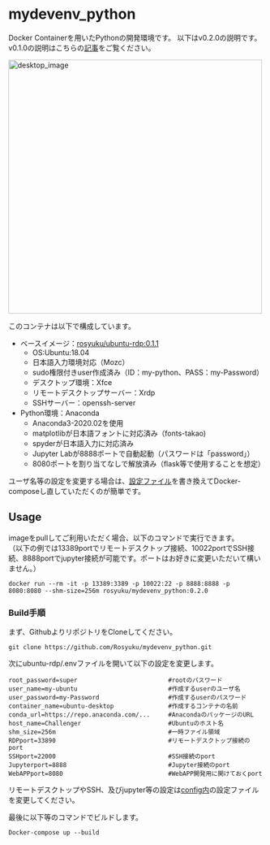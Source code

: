 # mydevenv_python
Docker Containerを用いたPythonの開発環境です。
以下はv0.2.0の説明です。v0.1.0の説明はこちらの[記事](https://own-search-and-study.xyz/2020/04/02/docker-python-develop-environment/)をご覧ください。

<img src="https://user-images.githubusercontent.com/25416202/80987114-8a87f700-8e6c-11ea-83a3-4dce4cb79bda.PNG" alt="desktop_image" width="500"/>

このコンテナは以下で構成しています。  
- ベースイメージ：[rosyuku/ubuntu-rdp:0.1.1](https://hub.docker.com/r/rosyuku/ubuntu-rdp)
  - OS:Ubuntu:18.04
  - 日本語入力環境対応（Mozc）
  - sudo権限付きuser作成済み（ID：my-python、PASS：my-Password）
  - デスクトップ環境：Xfce
  - リモートデスクトップサーバー：Xrdp
  - SSHサーバー：openssh-server
- Python環境：Anaconda
  - Anaconda3-2020.02を使用
  - matplotlibが日本語フォントに対応済み（fonts-takao)
  - spyderが日本語入力に対応済み
  - Jupyter Labが8888ポートで自動起動（パスワードは「password」）
  - 8080ポートを割り当てなしで解放済み（flask等で使用することを想定）

ユーザ名等の設定を変更する場合は、[設定ファイル](https://github.com/Rosyuku/mydevenv_python/blob/master/.env)を書き換えてDocker-composeし直していただくのが簡単です。

## Usage
imageをpullしてご利用いただく場合、以下のコマンドで実行できます。  
（以下の例では13389portでリモートデスクトップ接続、10022portでSSH接続、8888portでjupyter接続が可能です。ポートはお好きに変更いただいて構いません。）
```
docker run --rm -it -p 13389:3389 -p 10022:22 -p 8888:8888 -p 8080:8080 --shm-size=256m rosyuku/mydevenv_python:0.2.0
```

### Build手順
まず、GithubよりリポジトリをCloneしてください。
```
git clone https://github.com/Rosyuku/mydevenv_python.git
```
次にubuntu-rdp/.envファイルを開いて以下の設定を変更します。
```
root_password=super                         #rootのパスワード
user_name=my-ubuntu                         #作成するuserのユーザ名
user_password=my-Password                   #作成するuserのパスワード
container_name=ubuntu-desktop               #作成するコンテナの名前
conda_url=https://repo.anaconda.com/...     #AnacondaのパッケージのURL
host_name=Challenger                        #Ubuntuのホスト名
shm_size=256m                               #一時ファイル領域
RDPport=33890                               #リモートデスクトップ接続のport
SSHport=22000                               #SSH接続のport
Jupyterport=8888                            #Jupyter接続のport
WebAPPport=8080                             #WebAPP開発用に開けておくport
```
リモートデスクトップやSSH、及びjupyter等の設定は[config内](https://github.com/Rosyuku/ubuntu-rdp/tree/master/config)の設定ファイルを変更してください。

最後に以下等のコマンドでビルドします。
```
Docker-compose up --build
```